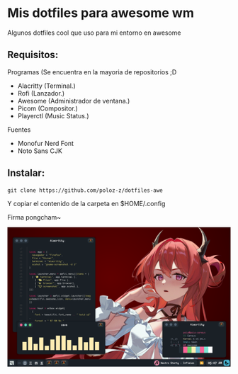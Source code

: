 # Mis dotfiles para awesome wm 

Algunos dotfiles cool que uso para mi entorno en awesome

## Requisitos:

Programas (Se encuentra en la mayoria de repositorios ;D
 * Alacritty (Terminal.)
 * Rofi (Lanzador.)
 * Awesome (Administrador de ventana.)
 * Picom (Compositor.)
 * Playerctl (Music Status.)
 
Fuentes
 * Monofur Nerd Font
 * Noto Sans CJK

## Instalar:

```
git clone https://github.com/poloz-z/dotfiles-awe
```

Y copiar el contenido de la carpeta en $HOME/.config

Firma pongcham~

![screnshot](cap.png)
